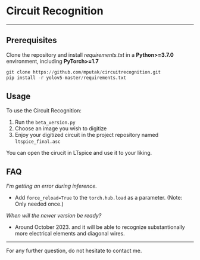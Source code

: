 # Circuit Recognition
---
## Prerequisites

Clone the repository and install *requirements.txt* in a **Python>=3.7.0** environment, including **PyTorch>=1.7**
```python
git clone https://github.com/mputak/circuitrecognition.git
pip install -r yolov5-master/requirements.txt
```

## Usage

To use the Circuit Recognition:
1. Run the `beta_version.py`
2. Choose an image you wish to digitize
3. Enjoy your digitized circuit in the project repository named `ltspice_final.asc`

You can open the cirucit in LTspice and use it to your liking.

## FAQ

*I'm getting an error during inference.*
- Add `force_reload=True` to the `torch.hub.load` as a parameter. (Note: Only needed once.)

*When will the newer version be ready?*
- Around October 2023. and it will be able to recognize substantionally more electrical elements and diagonal wires.

---
For any further question, do not hesitate to contact me.